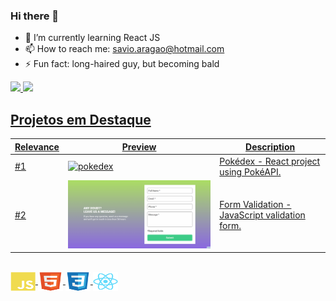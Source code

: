 ### Hi there 👋


- 🌱 I’m currently learning React JS
- 📫 How to reach me: savio.aragao@hotmail.com
- ⚡ Fun fact: long-haired guy, but becoming bald 

<div>
   <a href="https://github.com/Antonio-Savio">
   <img height="180em" src="https://github-readme-stats.vercel.app/api?username=Antonio-Savio&show_icons=true&theme=tokyonight&include_all_commits=true&count_private=true"/>
   <img height="180em" src="https://github-readme-stats.vercel.app/api/top-langs/?username=Antonio-Savio&layout=compact&langs_count=6&theme=tokyonight"/>
</div>
      
## Projetos em Destaque
| Relevance | Preview | Description | 
|----------|----------|----------|
| #1 | <img width="500" src="https://github.com/Antonio-Savio/Antonio-Savio/blob/main/desktop-version.gif" alt="pokedex"> | [Pokédex](https://github.com/Antonio-Savio/Pokedex-Query) - React project using PokéAPI. |
| #2 | <img width="500" src="https://github.com/Antonio-Savio/Antonio-Savio/blob/main/form-desktop-version.gif" alt="form"> | [Form Validation](https://github.com/Antonio-Savio/Validation-Form) - JavaScript validation form.

<div style="display: inline_block"><br>
  <img align="center" alt="Js" height="30" width="40" src="https://raw.githubusercontent.com/devicons/devicon/master/icons/javascript/javascript-plain.svg">
  <img align="center" alt="HTML" height="30" width="40" src="https://raw.githubusercontent.com/devicons/devicon/master/icons/html5/html5-original.svg">
  <img align="center" alt="CSS" height="30" width="40" src="https://raw.githubusercontent.com/devicons/devicon/master/icons/css3/css3-original.svg">
  <img align="center" alt="React" height="30" width="40" src="https://raw.githubusercontent.com/devicons/devicon/master/icons/react/react-original.svg">
</div>
 
